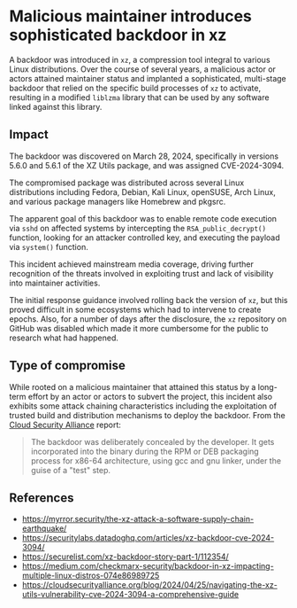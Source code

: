 <!-- cspell:ignore pkgsrc -->

# Malicious maintainer introduces sophisticated backdoor in xz

A backdoor was introduced in `xz`, a compression tool integral to various
Linux distributions. Over the course of several years, a malicious actor
or actors attained maintainer status and implanted a sophisticated,
multi-stage backdoor that relied on the specific build processes of `xz`
to activate, resulting in a modified `liblzma` library that can be used
by any software linked against this library.

## Impact

The backdoor was discovered on March 28, 2024, specifically in versions
5.6.0 and 5.6.1 of the XZ Utils package, and was assigned CVE-2024-3094.

The compromised package was distributed across several Linux distributions
including Fedora, Debian, Kali Linux, openSUSE, Arch Linux, and various
package managers like Homebrew and pkgsrc.

The apparent goal of this backdoor was to enable remote code execution
via `sshd` on affected systems by intercepting the `RSA_public_decrypt()`
function, looking for an attacker controlled key, and executing the payload
via `system()` function.

This incident achieved mainstream media coverage, driving further recognition
of the threats involved in exploiting trust and lack of visibility into
maintainer activities.

The initial response guidance involved rolling back the version of `xz`,
but this proved difficult in some ecosystems which had to intervene to
create epochs. Also, for a number of days after the disclosure, the `xz`
repository on GitHub was disabled which made it more cumbersome for the
public to research what had happened.

## Type of compromise

While rooted on a malicious maintainer that attained this status by a
long-term effort by an actor or actors to subvert the project, this incident
also exhibits some attack chaining characteristics including the exploitation
of trusted build and distribution mechanisms to deploy the backdoor. From
the [Cloud Security Alliance](https://cloudsecurityalliance.org/blog/2024/04/25/navigating-the-xz-utils-vulnerability-cve-2024-3094-a-comprehensive-guide)
report:

> The backdoor was deliberately concealed by the developer. It gets incorporated
into the binary during the RPM or DEB packaging process for x86-64 architecture,
using gcc and gnu linker, under the guise of a "test" step.

## References

- <https://myrror.security/the-xz-attack-a-software-supply-chain-earthquake/>
- <https://securitylabs.datadoghq.com/articles/xz-backdoor-cve-2024-3094/>
- <https://securelist.com/xz-backdoor-story-part-1/112354/>
- <https://medium.com/checkmarx-security/backdoor-in-xz-impacting-multiple-linux-distros-074e86989725>
- <https://cloudsecurityalliance.org/blog/2024/04/25/navigating-the-xz-utils-vulnerability-cve-2024-3094-a-comprehensive-guide>
